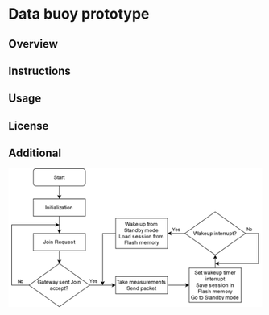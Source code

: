 # Data buoy prototype

## Overview

## Instructions

## Usage

## License

## Additional
![Software flowchart](images/flowchart.png "titulo")
